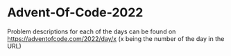 # Advent-Of-Code-2022

Problem descriptions for each of the days can be found on https://adventofcode.com/2022/day/x (x being the number of the day in the URL)